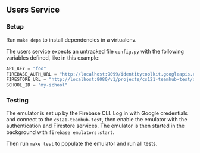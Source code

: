 ## Users Service

### Setup

Run `make deps` to install dependencies in a virtualenv.

The users service expects an untracked file `config.py` with the following
variables defined, like in this example:

```py
API_KEY = "foo"
FIREBASE_AUTH_URL = "http://localhost:9099/identitytoolkit.googleapis.com/v1/accounts"
FIRESTORE_URL = "http://localhost:8080/v1/projects/cs121-teamhub-test/databases/(default)/documents"
SCHOOL_ID = "my-school"
```

### Testing

The emulator is set up by the Firebase CLI. Log in with Google credentials and
connect to the `cs121-teamhub-test`, then enable the emulator with the
authentication and Firestore services. The emulator is then started in the
background with `firebase emulators:start`.

Then run `make test` to populate the emulator and run all tests.
